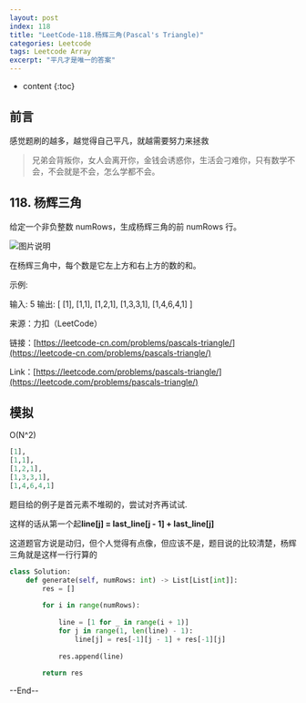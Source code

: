 ```yaml
---
layout: post
index: 118
title: "LeetCode-118.杨辉三角(Pascal's Triangle)"
categories: Leetcode
tags: Leetcode Array
excerpt: "平凡才是唯一的答案"
---
```


* content
{:toc}

## 前言

感觉题刷的越多，越觉得自己平凡，就越需要努力来拯救

> 兄弟会背叛你，女人会离开你，金钱会诱惑你，生活会刁难你，只有数学不会，不会就是不会，怎么学都不会。

## 118. 杨辉三角

给定一个非负整数 numRows，生成杨辉三角的前 numRows 行。

![图片说明]({{site.static}}/images/leetcode-algorithm-118.gif)

在杨辉三角中，每个数是它左上方和右上方的数的和。

示例:

输入: 5
输出:
[
     [1],
    [1,1],
   [1,2,1],
  [1,3,3,1],
 [1,4,6,4,1]
]

来源：力扣（LeetCode）

链接：[https://leetcode-cn.com/problems/pascals-triangle/](https://leetcode-cn.com/problems/pascals-triangle/)

Link：[https://leetcode.com/problems/pascals-triangle/](https://leetcode.com/problems/pascals-triangle/)

## 模拟

O(N^2)

```python
[1],
[1,1],
[1,2,1],
[1,3,3,1],
[1,4,6,4,1]
```

题目给的例子是首元素不堆砌的，尝试对齐再试试.

这样的话从第一个起**line[j] = last_line[j - 1] + last_line[j]**

这道题官方说是动归，但个人觉得有点像，但应该不是，题目说的比较清楚，杨辉三角就是这样一行行算的

```python
class Solution:
    def generate(self, numRows: int) -> List[List[int]]:
        res = []
        
        for i in range(numRows):
            
            line = [1 for _ in range(i + 1)]
            for j in range(1, len(line) - 1):
                line[j] = res[-1][j - 1] + res[-1][j]
                
            res.append(line)
            
        return res
```

--End--


